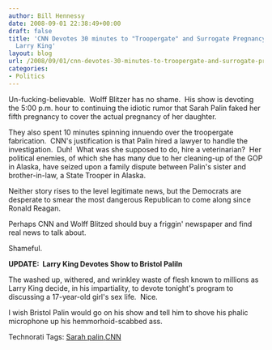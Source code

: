 ```yaml
---
author: Bill Hennessy
date: 2008-09-01 22:38:49+00:00
draft: false
title: 'CNN Devotes 30 minutes to "Troopergate" and Surrogate Pregnancy **Update:
  Larry King'
layout: blog
url: /2008/09/01/cnn-devotes-30-minutes-to-troopergate-and-surrogate-pregnancy/
categories:
- Politics
---
```


Un-fucking-believable.  Wolff Blitzer has no shame.  His show is devoting the 5:00 p.m. hour to continuing the idiotic rumor that Sarah Palin faked her fifth pregnancy to cover the actual pregnancy of her daughter.

They also spent 10 minutes spinning innuendo over the troopergate fabrication.  CNN's justification is that Palin hired a lawyer to handle the investigation.  Duh!  What was she supposed to do, hire a veterinarian?  Her political enemies, of which she has many due to her cleaning-up of the GOP in Alaska, have seized upon a family dispute between Palin's sister and brother-in-law, a State Trooper in Alaska.

Neither story rises to the level legitimate news, but the Democrats are desperate to smear the most dangerous Republican to come along since Ronald Reagan.

Perhaps CNN and Wolff Blitzed should buy a friggin' newspaper and find real news to talk about.

Shameful.

**UPDATE:  Larry King Devotes Show to Bristol Paliln**

The washed up, withered, and wrinkley waste of flesh known to millions as Larry King decide, in his impartiality, to devote tonight's program to discussing a 17-year-old girl's sex life.  Nice.

I wish Bristol Palin would go on his show and tell him to shove his phalic microphone up his hemmorhoid-scabbed ass.


Technorati Tags: [Sarah palin](https://technorati.com/tags/Sarah%20palin),[CNN](https://technorati.com/tags/CNN)
